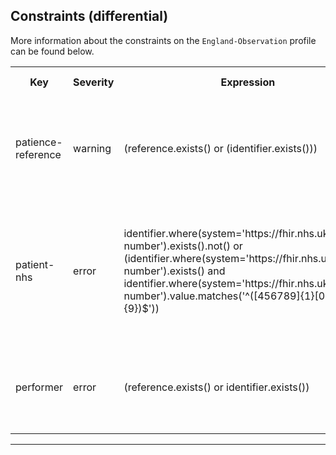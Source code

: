 ## Constraints (differential)

More information about the constraints on the <code>England-Observation</code> profile can be found below.

<table class="assets">
<tr>
<th width="15%">Key</th>
<th width="10%">Severity</th>
<th width="30%">Expression</th>
<th width="45%">Human Description</th>
</tr>
<tr>
<td>patience-reference</td>
<td>warning</td>
<td>(reference.exists() or (identifier.exists()))</td>
<td>subject - An identifier reference or resource reference must be provided</td>
</tr>
<tr>
<td>patient-nhs</td>
<td>error</td>
<td>identifier.where(system='https://fhir.nhs.uk/Id/nhs-number').exists().not() or (identifier.where(system='https://fhir.nhs.uk/Id/nhs-number').exists()  and identifier.where(system='https://fhir.nhs.uk/Id/nhs-number').value.matches('^([456789]{1}[0-9]{9})$'))</td>
<td>Supplied NHS Number is outside the English and Welsh NHS Number range or length of the number is wrong.</td>
</tr>
<tr>
<td>performer</td>
<td>error</td>
<td>(reference.exists() or identifier.exists())</td>
<td>An identifier reference or resource reference must be provided</td>
</tr>
</table>

---